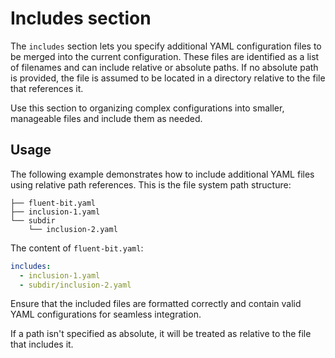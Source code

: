 # Includes section

The `includes` section lets you specify additional YAML configuration files to be merged into the current configuration. These files are identified as a list of filenames and can include relative or absolute paths. If no absolute path is provided, the file is assumed to be located in a directory relative to the file that references it.

Use this section to organizing complex configurations into smaller, manageable files and include them as needed.

## Usage

The following example demonstrates how to include additional YAML files using relative path references. This is the file system path structure:

```text
├── fluent-bit.yaml
├── inclusion-1.yaml
└── subdir
    └── inclusion-2.yaml
```

The content of `fluent-bit.yaml`:

```yaml
includes:
  - inclusion-1.yaml
  - subdir/inclusion-2.yaml
```

Ensure that the included files are formatted correctly and contain valid YAML configurations for seamless integration.

If a path isn't specified as absolute, it will be treated as relative to the file that includes it.
